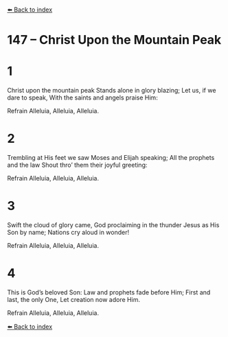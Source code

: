 [⬅️ Back to index](../README.md)

# 147 – Christ Upon the Mountain Peak


# 1
Christ upon the mountain peak
Stands alone in glory blazing;
Let us, if we dare to speak,
With the saints and angels praise Him:

Refrain
Alleluia, Alleluia, Alleluia.

# 2
Trembling at His feet we saw
Moses and Elijah speaking;
All the prophets and the law
Shout thro’ them their joyful greeting:

Refrain
Alleluia, Alleluia, Alleluia.

# 3
Swift the cloud of glory came,
God proclaiming in the thunder
Jesus as His Son by name;
Nations cry aloud in wonder!

Refrain
Alleluia, Alleluia, Alleluia.

# 4
This is God’s beloved Son:
Law and prophets fade before Him;
First and last, the only One,
Let creation now adore Him.

Refrain
Alleluia, Alleluia, Alleluia.

[⬅️ Back to index](../README.md)
